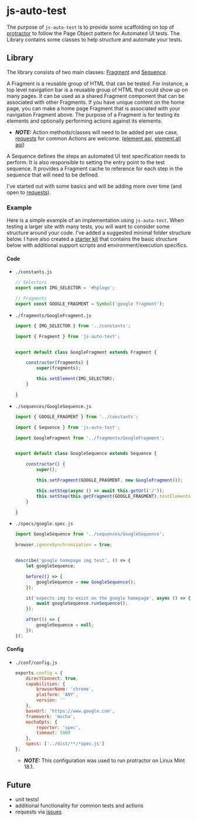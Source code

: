# js-auto-test
The purpose of `js-auto-test` is to provide some scaffolding on top of [protractor](http://www.protractortest.org/) to follow the Page Object pattern for Automated UI tests. The Library contains some classes to help structure and automate your tests.

## Library
The library consists of two main classes: [Fragment](./src/js/Fragment.js) and [Sequence](./src/js/Sequence.js).

A Fragment is a reusable group of HTML that can be tested. For instance, a top level navigation bar is a reusable group of HTML that could show up on many pages. It can be used as a shared Fragment component that can be associated with other Fragments. If you have unique content on the home page, you can make a home page Fragment that is associated with your navigation Fragment above. The purpose of a Fragment is for testing its elements and optionally performing actions against its elements.
- ***NOTE:*** Action methods/classes will need to be added per use case, [requests](https://github.com/aeilers/js-auto-test/issues) for common Actions are welcome. ([element api](http://www.protractortest.org/#/api?view=ElementFinder), [element.all api](http://www.protractortest.org/#/api?view=ElementArrayFinder))

A Sequence defines the steps an automated UI test specification needs to perform. It is also responsible to setting the entry point to the test sequence. It provides a Fragment cache to reference for each step in the sequence that will need to be defined.

I've started out with some basics and will be adding more over time (and open to [requests](https://github.com/aeilers/js-auto-test/issues)).

### Example
Here is a simple example of an implementation using `js-auto-test`. When testing a larger site with many tests, you will want to consider some structure around your code. I've added a suggested minimal folder structure below. I have also created a [starter kit](https://github.com/aeilers/docker-auto-test-starter) that contains the basic structure below with additional support scripts and environment/execution specifics.

#### Code
- `./constants.js`
  ```javascript
  // Selectors
  export const IMG_SELECTOR = '#hplogo';

  // Fragments
  export const GOOGLE_FRAGMENT = Symbol('google fragment');
  ```

- `./fragments/GoogleFragment.js`
  ```javascript
  import { IMG_SELECTOR } from '../constants';

  import { Fragment } from 'js-auto-test';


  export default class GoogleFragment extends Fragment {

      constructor(fragments) {
          super(fragments);

          this.setElement(IMG_SELECTOR);
      }

  }
  ```

- `./sequences/GoogleSequence.js`
  ```javascript
  import { GOOGLE_FRAGMENT } from '../constants';

  import { Sequence } from 'js-auto-test';

  import GoogleFragment from '../fragments/GoogleFragment';


  export default class GoogleSequence extends Sequence {

      constructor() {
          super();

          this.setFragment(GOOGLE_FRAGMENT, new GoogleFragment());

          this.setStep(async () => await this.getUrl('/'));
          this.setStep(this.getFragment(GOOGLE_FRAGMENT).testElements);
      }

  }
  ```

- `./specs/google.spec.js`
  ```javascript
  import GoogleSequence from '../sequences/GoogleSequence';

  browser.ignoreSynchronization = true;


  describe('google homepage img test', () => {
      let googleSequence;

      before(() => {
          googleSequence = new GoogleSequence();
      });

      it('expects img to exist on the google homepage', async () => {
          await googleSequence.runSequence();
      });

      after(() => {
          googleSequence = null;
      });
  });
  ```

#### Config
- `./conf/config.js`
  ```javascript
  exports.config = {
      directConnect: true,
      capabilities: {
          browserName: 'chrome',
          platform: 'ANY',
          version: ''
      },
      baseUrl: 'https://www.google.com',
      framework: 'mocha',
      mochaOpts: {
          reporter: 'spec',
          timeout: 5000
      },
      specs: ['../dist/**/*spec.js']
  };
  ```
  - ***NOTE:*** This configuration was used to run protractor on Linux Mint 18.1.

## Future
- unit tests!
- additional functionality for common tests and actions
- requests via [issues](https://github.com/aeilers/js-auto-test/issues)
